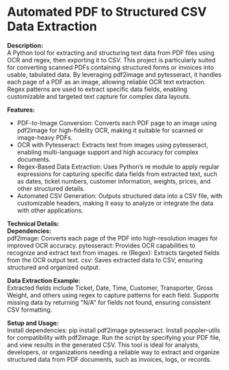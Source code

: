 # Automated PDF to Structured CSV Data Extraction

**Description:** <br>
A Python tool for extracting and structuring text data from PDF files using OCR and regex, then exporting it to CSV. This project is particularly suited for converting scanned PDFs containing structured forms or invoices into usable, tabulated data. By leveraging pdf2image and pytesseract, it handles each page of a PDF as an image, allowing reliable OCR text extraction. Regex patterns are used to extract specific data fields, enabling customizable and targeted text capture for complex data layouts.

**Features:** <br>
<ul>
  <li>
    PDF-to-Image Conversion: Converts each PDF page to an image using pdf2image for high-fidelity OCR, making it suitable for scanned or image-heavy PDFs.
  </li>
  <li>
    OCR with Pytesseract: Extracts text from images using pytesseract, enabling multi-language support and high accuracy for complex documents.
  </li>
  <li>
    Regex-Based Data Extraction: Uses Python’s re module to apply regular expressions for capturing specific data fields from extracted text, such as dates, ticket numbers, customer information, weights, prices, and other structured details.
  </li>
  <li>
    Automated CSV Generation: Outputs structured data into a CSV file, with customizable headers, making it easy to analyze or integrate the data with other applications.
  </li>
</ul>

**Technical Details:** <br>
**Dependencies:** <br>
pdf2image: Converts each page of the PDF into high-resolution images for improved OCR accuracy.
pytesseract: Provides OCR capabilities to recognize and extract text from images.
re (Regex): Extracts targeted fields from the OCR output text.
csv: Saves extracted data to CSV, ensuring structured and organized output.

**Data Extraction Example:** <br>
Extracted fields include Ticket, Date, Time, Customer, Transporter, Gross Weight, and others using regex to capture patterns for each field.
Supports missing data by returning "N/A" for fields not found, ensuring consistent CSV formatting.

**Setup and Usage:** <br>
Install dependencies: pip install pdf2image pytesseract.
Install poppler-utils for compatibility with pdf2image.
Run the script by specifying your PDF file, and view results in the generated CSV.
This tool is ideal for analysts, developers, or organizations needing a reliable way to extract and organize structured data from PDF documents, such as invoices, logs, or records.
